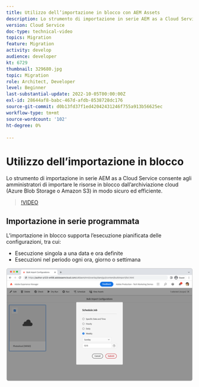 ```yaml
---
title: Utilizzo dell’importazione in blocco con AEM Assets
description: Lo strumento di importazione in serie AEM as a Cloud Service consente agli amministratori di importare le risorse in blocco dall’archiviazione cloud (Azure Blob Storage o Amazon S3) in modo sicuro ed efficiente.
version: Cloud Service
doc-type: technical-video
topics: Migration
feature: Migration
activity: develop
audience: developer
kt: 6729
thumbnail: 329680.jpg
topic: Migration
role: Architect, Developer
level: Beginner
last-substantial-update: 2022-10-05T00:00:00Z
exl-id: 28644af8-babc-467d-afdb-8538728dc176
source-git-commit: d0b13fd37f1ed42042431246f755a913b56625ec
workflow-type: tm+mt
source-wordcount: '102'
ht-degree: 0%

---
```


# Utilizzo dell’importazione in blocco

Lo strumento di importazione in serie AEM as a Cloud Service consente agli amministratori di importare le risorse in blocco dall’archiviazione cloud (Azure Blob Storage o Amazon S3) in modo sicuro ed efficiente.

>[!VIDEO](https://video.tv.adobe.com/v/329680/?quality=12&learn=on)

## Importazione in serie programmata

L’importazione in blocco supporta l’esecuzione pianificata delle configurazioni, tra cui:

+ Esecuzione singola a una data e ora definite
+ Esecuzioni nel periodo ogni ora, giorno o settimana

![Pianificazione delle importazioni in blocco](./assets/bulk-import/schedule.png)